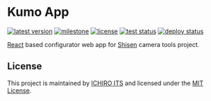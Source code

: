 # Kumo App

[![latest version](https://img.shields.io/github/v/release/ichiro-its/shisen-app)](https://github.com/ichiro-its/shisen-app/releases/)
[![milestone](https://img.shields.io/github/milestones/progress/ichiro-its/shisen-app/1?label=milestone)](https://github.com/ichiro-its/shisen-app/milestone/1)
[![license](https://img.shields.io/github/license/ichiro-its/shisen-app)](./LICENSE)
[![test status](https://img.shields.io/github/workflow/status/ichiro-its/shisen-app/Build%20and%20Test?label=test)](https://github.com/ichiro-its/shisen-app/actions)
[![deploy status](https://img.shields.io/github/workflow/status/ichiro-its/shisen-app/Build%20and%20Deploy?label=deploy)](https://github.com/ichiro-its/shisen-app/actions)

[React](https://reactjs.org/) based configurator web app for [Shisen](https://github.com/ichiro-its/shisen) camera tools project.

## License

This project is maintained by [ICHIRO ITS](https://github.com/ichiro-its) and licensed under the [MIT License](./LICENSE).
